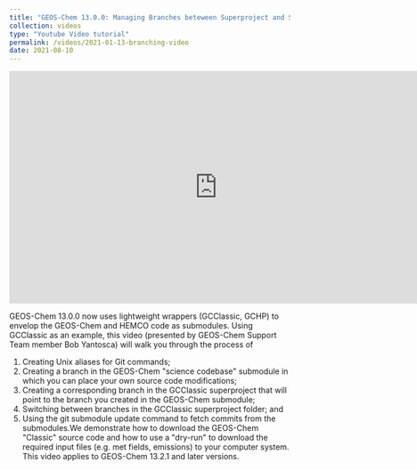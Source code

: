 ```yaml
---
title: "GEOS-Chem 13.0.0: Managing Branches beteween Superproject and Submodules"
collection: videos
type: "Youtube Video tutorial"
permalink: /videos/2021-01-13-branching-video
date: 2021-08-10
---
```


<iframe width="745" height="418" src="https://www.youtube.com/embed/1fhI-HObyV4" title="YouTube video player" frameborder="0" allow="accelerometer; autoplay; clipboard-write; encrypted-media; gyroscope; picture-in-picture" allowfullscreen></iframe>

GEOS-Chem 13.0.0 now uses lightweight wrappers (GCClassic, GCHP) to envelop the GEOS-Chem and HEMCO code as submodules.  Using GCClassic as an example, this video (presented by GEOS-Chem Support Team member Bob Yantosca) will walk you through the process of 

  1. Creating Unix aliases for Git commands; 
  2. Creating a branch in the GEOS-Chem "science codebase" submodule in which you can place your own source code modifications; 
  3. Creating a corresponding branch in the GCClassic superproject that will point to the branch you created in the GEOS-Chem submodule; 
  4. Switching between branches in the GCClassic superproject folder; and 
  5. Using the git submodule update command to fetch commits from the submodules.We demonstrate how to download the GEOS-Chem "Classic" source code and how to use a "dry-run" to download the required input files (e.g. met fields, emissions) to your computer system.  This video applies to GEOS-Chem 13.2.1 and later versions.
